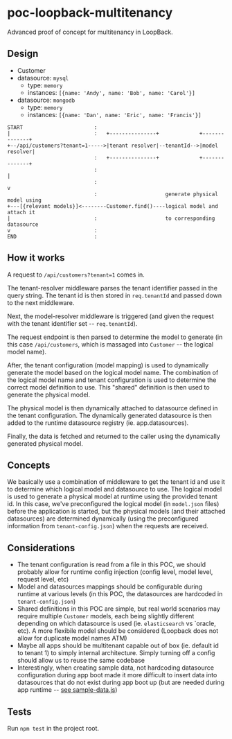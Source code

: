 # poc-loopback-multitenancy

Advanced proof of concept for multitenancy in LoopBack.

## Design

- Customer
 - datasource: `mysql`
   - type: `memory`
   - instances: `[{name: 'Andy', name: 'Bob', name: 'Carol'}]`
 - datasource: `mongodb`
   - type: `memory`
   - instances: `[{name: 'Dan', name: 'Eric', name: 'Francis'}]`

```
START                       :
|                           :   +---------------+             +--------------+
+--/api/customers?tenant=1----->|tenant resolver|--tenantId-->|model resolver|
                            :   +---------------+             +--------------+
                            :                                         |
                            :                                         v
                            :                      generate physical model using
+---[{relevant models}]<--------Customer.find()----logical model and attach it
|                           :                      to corresponding datasource
v                           :
END                         :
```

## How it works

A request to `/api/customers?tenant=1` comes in.

The tenant-resolver middleware parses the tenant identifier passed in the query
string. The tenant id is then stored in `req.tenantId` and passed down to the
next middleware.

Next, the model-resolver middleware is triggered (and given the request with the
tenant identifier set -- `req.tenantId`).

The request endpoint is then parsed to determine the model to generate (in this
case `/api/customers`, which is massaged into `Customer` -- the logical model
name).

After, the tenant configuration (model mapping) is used to dynamically generate
the model based on the logical model name. The combination of the logical model
name and tenant configuration is used to determine the correct model definition
to use. This "shared" definition is then used to generate the physical model.

The physical model is then dynamically attached to datasource defined in
the tenant configuration. The dynamically generated datasource is then added
to the runtime datasource registry (ie. app.datasources).

Finally, the data is fetched and returned to the caller using the dynamically
generated physical model.

## Concepts

We basically use a combination of middleware to get the tenant id and use it to
determine which logical model and datasource to use. The logical model is used
to generate a physical model at runtime using the provided tenant id. In this
case, we've preconfigured the logical model (in `model.json` files) before the
application is started, but the physical models (and their attached
datasources) are determined dynamically (using the preconfigured information
from `tenant-config.json`) when the requests are received.

## Considerations

- The tenant configuration is read from a file in this POC, we should probably
  allow for runtime config injection (config level, model level, request level,
  etc)
- Model and datasources mappings should be configurable during runtime at
  various levels (in this POC, the datasources are hardcoded in
  `tenant-config.json`)
- Shared definitions in this POC are simple, but real world scenarios may
  require multiple `Customer` models, each being slightly different depending on
  which datasource is used (ie. `elasticsearch` vs `oracle, etc). A more
  flexibile model should be considered (Loopback does not allow for duplicate
  model names ATM)
- Maybe all apps should be multitenant capable out of box (ie. default id to
  tenant 1) to simply internal architecture. Simply turning off a config should
  allow us to reuse the same codebase
- Interestingly, when creating sample data, not hardcoding datasource
  configuration during app boot made it more difficult to insert data into
  datasources that do not exist during app boot up (but are needed during app
  runtime -- [see sample-data.js](server/boot/sample-data.js#L8-L11))

## Tests

Run `npm test` in the project root.
